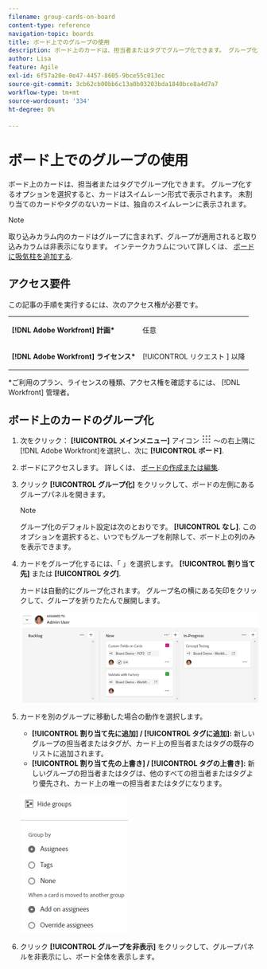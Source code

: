 ```yaml
---
filename: group-cards-on-board
content-type: reference
navigation-topic: boards
title: ボード上でのグループの使用
description: ボード上のカードは、担当者またはタグでグループ化できます。 グループ化するオプションを選択すると、カードはスイムレーン形式で表示されます。
author: Lisa
feature: Agile
exl-id: 6f57a20e-0e47-4457-8605-9bce55c013ec
source-git-commit: 3cb62cb00bb6c13a0b03203bda1840bce8a4d7a7
workflow-type: tm+mt
source-wordcount: '334'
ht-degree: 0%

---
```


# ボード上でのグループの使用

ボード上のカードは、担当者またはタグでグループ化できます。 グループ化するオプションを選択すると、カードはスイムレーン形式で表示されます。 未割り当てのカードやタグのないカードは、独自のスイムレーンに表示されます。

>[!NOTE]
>
>取り込みカラム内のカードはグループに含まれず、グループが適用されると取り込みカラムは非表示になります。 インテークカラムについて詳しくは、 [ボードに吸気柱を追加する](/help/quicksilver/agile/use-boards-agile-planning-tools/add-intake-column-to-board.md).

## アクセス要件

この記事の手順を実行するには、次のアクセス権が必要です。

<table style="table-layout:auto"> 
 <col> 
 </col> 
 <col> 
 </col> 
 <tbody> 
  <tr> 
   <td role="rowheader"><strong>[!DNL Adobe Workfront] 計画*</strong></td> 
   <td> <p>任意</p> </td> 
  </tr> 
  <tr> 
   <td role="rowheader"><strong>[!DNL Adobe Workfront] ライセンス*</strong></td> 
   <td> <p>[!UICONTROL リクエスト ] 以降</p> </td> 
  </tr> 
 </tbody> 
</table>

&#42;ご利用のプラン、ライセンスの種類、アクセス権を確認するには、 [!DNL Workfront] 管理者。

## ボード上のカードのグループ化

1. 次をクリック： **[!UICONTROL メインメニュー]** アイコン ![メインメニュー](assets/main-menu-icon.png) ～の右上隅に [!DNL Adobe Workfront]を選択し、次に **[!UICONTROL ボード]**.
1. ボードにアクセスします。 詳しくは、 [ボードの作成または編集](../../agile/get-started-with-boards/create-edit-board.md).
1. クリック **[!UICONTROL グループ化]** をクリックして、ボードの左側にあるグループパネルを開きます。

   >[!NOTE]
   >
   >グループ化のデフォルト設定は次のとおりです。 **[!UICONTROL なし]**. このオプションを選択すると、いつでもグループを削除して、ボード上の列のみを表示できます。

1. カードをグループ化するには、「 」を選択します。 **[!UICONTROL 割り当て先]** または **[!UICONTROL タグ]**.

   カードは自動的にグループ化されます。 グループ名の横にある矢印をクリックして、グループを折りたたんで展開します。

   ![ボード上のカードのグループ化](assets/group-by-assignee.png)

1. カードを別のグループに移動した場合の動作を選択します。

   * **[!UICONTROL 割り当て先に追加] / [!UICONTROL タグに追加]:** 新しいグループの担当者またはタグが、カード上の担当者またはタグの既存のリストに追加されます。
   * **[!UICONTROL 割り当て先の上書き] / [!UICONTROL タグの上書き]:** 新しいグループの担当者またはタグは、他のすべての担当者またはタグより優先され、カード上の唯一の担当者またはタグになります。

   ![[!UICONTROL グループ — オプション別]](assets/group-by-rail.png)

1. クリック **[!UICONTROL グループを非表示]** をクリックして、グループパネルを非表示にし、ボード全体を表示します。
